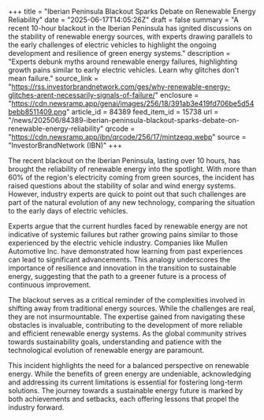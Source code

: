 +++
title = "Iberian Peninsula Blackout Sparks Debate on Renewable Energy Reliability"
date = "2025-06-17T14:05:26Z"
draft = false
summary = "A recent 10-hour blackout in the Iberian Peninsula has ignited discussions on the stability of renewable energy sources, with experts drawing parallels to the early challenges of electric vehicles to highlight the ongoing development and resilience of green energy systems."
description = "Experts debunk myths around renewable energy failures, highlighting growth pains similar to early electric vehicles. Learn why glitches don't mean failure."
source_link = "https://rss.investorbrandnetwork.com/ges/why-renewable-energy-glitches-arent-necessarily-signals-of-failure/"
enclosure = "https://cdn.newsramp.app/genai/images/256/18/391ab3e419fd706be5d54bebb8511409.png"
article_id = 84389
feed_item_id = 15738
url = "/news/202506/84389-iberian-peninsula-blackout-sparks-debate-on-renewable-energy-reliability"
qrcode = "https://cdn.newsramp.app/ibn/qrcode/256/17/mintzeqq.webp"
source = "InvestorBrandNetwork (IBN)"
+++

<p>The recent blackout on the Iberian Peninsula, lasting over 10 hours, has brought the reliability of renewable energy into the spotlight. With more than 60% of the region's electricity coming from green sources, the incident has raised questions about the stability of solar and wind energy systems. However, industry experts are quick to point out that such challenges are part of the natural evolution of any new technology, comparing the situation to the early days of electric vehicles.</p><p>Experts argue that the current hurdles faced by renewable energy are not indicative of systemic failures but rather growing pains similar to those experienced by the electric vehicle industry. Companies like Mullen Automotive Inc. have demonstrated how learning from past experiences can lead to significant advancements. This analogy underscores the importance of resilience and innovation in the transition to sustainable energy, suggesting that the path to a greener future is a process of continuous improvement.</p><p>The blackout serves as a critical reminder of the complexities involved in shifting away from traditional energy sources. While the challenges are real, they are not insurmountable. The expertise gained from navigating these obstacles is invaluable, contributing to the development of more reliable and efficient renewable energy systems. As the global community strives towards sustainability goals, understanding and patience with the technological evolution of renewable energy are paramount.</p><p>This incident highlights the need for a balanced perspective on renewable energy. While the benefits of green energy are undeniable, acknowledging and addressing its current limitations is essential for fostering long-term solutions. The journey towards a sustainable energy future is marked by both achievements and setbacks, each offering lessons that propel the industry forward.</p>